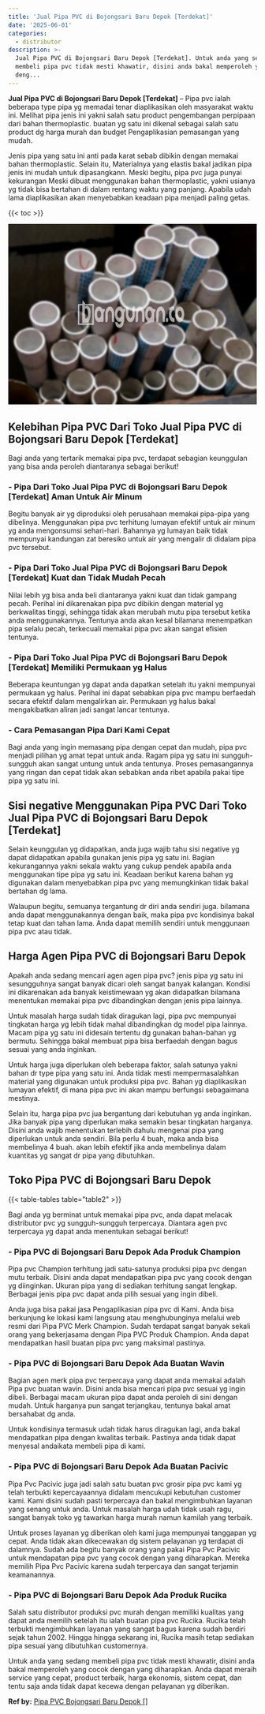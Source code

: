 ```yaml
---
title: 'Jual Pipa PVC di Bojongsari Baru Depok [Terdekat]'
date: '2025-06-01'
categories:
  - distributor
description: >-
  Jual Pipa PVC di Bojongsari Baru Depok [Terdekat]. Untuk anda yang sedang
  membeli pipa pvc tidak mesti khawatir, disini anda bakal memperoleh yang cocok
  deng...
---
```


**Jual Pipa PVC di Bojongsari Baru Depok \[Terdekat\]** – Pipa pvc ialah beberapa type pipa yg memadai tenar diaplikasikan oleh masyarakat waktu ini. Melihat pipa jenis ini yakni salah satu product pengembangan perpipaan dari bahan thermoplastic. buatan yg satu ini dikenal sebagai salah satu product dg harga murah dan budget Pengaplikasian pemasangan yang mudah.

Jenis pipa yang satu ini anti pada karat sebab dibikin dengan memakai bahan thermoplastic. Selain itu, Materialnya yang elastis bakal jadikan pipa jenis ini mudah untuk dipasangkann. Meski begitu, pipa pvc juga punyai kekurangan Meski dibuat menggunakan bahan thermoplastic, yakni usianya yg tidak bisa bertahan di dalam rentang waktu yang panjang. Apabila udah lama diaplikasikan akan menyebabkan keadaan pipa menjadi paling getas.

{{< toc >}}

![Jual Pipa PVC di Bojongsari Baru Depok [Terdekat]](/images/jaul-pipa-pvc-12.png)

## Kelebihan Pipa PVC Dari Toko Jual Pipa PVC di Bojongsari Baru Depok \[Terdekat\]

Bagi anda yang tertarik memakai pipa pvc, terdapat sebagian keunggulan yang bisa anda peroleh diantaranya sebagai berikut!

### \- Pipa Dari Toko Jual Pipa PVC di Bojongsari Baru Depok \[Terdekat\] Aman Untuk Air Minum

Begitu banyak air yg diproduksi oleh perusahaan memakai pipa-pipa yang dibelinya. Menggunakan pipa pvc terhitung lumayan efektif untuk air minum yg anda mengonsumsi sehari-hari. Bahannya yg lumayan baik tidak mempunyai kandungan zat beresiko untuk air yang mengalir di didalam pipa pvc tersebut.

### \- Pipa Dari Toko Jual Pipa PVC di Bojongsari Baru Depok \[Terdekat\] Kuat dan Tidak Mudah Pecah

Nilai lebih yg bisa anda beli diantaranya yakni kuat dan tidak gampang pecah. Perihal ini dikarenakan pipa pvc dibikin dengan material yg berkwalitas tinggi, sehingga tidak akan merubah mutu pipa tersebut ketika anda menggunakannya. Tentunya anda akan kesal bilamana menempatkan pipa selalu pecah, terkecuali memakai pipa pvc akan sangat efisien tentunya.

### \- Pipa Dari Toko Jual Pipa PVC di Bojongsari Baru Depok \[Terdekat\] Memiliki Permukaan yg Halus

Beberapa keuntungan yg dapat anda dapatkan setelah itu yakni mempunyai permukaan yg halus. Perihal ini dapat sebabkan pipa pvc mampu berfaedah secara efektif dalam mengalirkan air. Permukaan yg halus bakal mengakibatkan aliran jadi sangat lancar tentunya.

### \- Cara Pemasangan Pipa Dari Kami Cepat

Bagi anda yang ingin memasang pipa dengan cepat dan mudah, pipa pvc menjadi pilihan yg amat tepat untuk anda. Ragam pipa yg satu ini sungguh-sungguh akan sangat untung untuk anda tentunya. Proses pemasangannya yang ringan dan cepat tidak akan sebabkan anda ribet apabila pakai tipe pipa yg satu ini.

## Sisi negative Menggunakan Pipa PVC Dari Toko Jual Pipa PVC di Bojongsari Baru Depok \[Terdekat\]

Selain keunggulan yg didapatkan, anda juga wajib tahu sisi negative yg dapat didapatkan apabila gunakan jenis pipa yg satu ini. Bagian kekurangannya yakni sekala waktu yang cukup pendek apabila anda menggunakan tipe pipa yg satu ini. Keadaan berikut karena bahan yg digunakan dalam menyebabkan pipa pvc yang memungkinkan tidak bakal bertahan dg lama.

Walaupun begitu, semuanya tergantung dr diri anda sendiri juga. bilamana anda dapat menggunakannya dengan baik, maka pipa pvc kondisinya bakal tetap kuat dan tahan lama. Anda dapat memilih sendiri untuk menggunaan pipa pvc atau tidak.

## Harga Agen Pipa PVC di Bojongsari Baru Depok

Apakah anda sedang mencari agen agen pipa pvc? jenis pipa yg satu ini sesungguhnya sangat banyak dicari oleh sangat banyak kalangan. Kondisi ini dikarenakan ada banyak keistimewaan yg akan didapatkan bilamana menentukan memakai pipa pvc dibandingkan dengan jenis pipa lainnya.

Untuk masalah harga sudah tidak diragukan lagi, pipa pvc mempunyai tingkatan harga yg lebih tidak mahal dibandingkan dg model pipa lainnya. Macam pipa yg satu ini didesain tertentu dg gunakan bahan-bahan yg bermutu. Sehingga bakal membuat pipa bisa berfaedah dengan bagus sesuai yang anda inginkan.

Untuk harga juga diperlukan oleh beberapa faktor, salah satunya yakni bahan dr type pipa yang satu ini. Anda tidak mesti mempermasalahkan material yang digunakan untuk produksi pipa pvc. Bahan yg diaplikasikan lumayan efektif, di mana pipa pvc ini akan mampu berfungsi sebagaimana mestinya.

Selain itu, harga pipa pvc jua bergantung dari kebutuhan yg anda inginkan. Jika banyak pipa yang diperlukan maka semakin besar tingkatan harganya. Disini anda wajib menentukan terlebih dahulu mengenai pipa yang diperlukan untuk anda sendiri. Bila perlu 4 buah, maka anda bisa membelinya 4 buah. akan lebih efektif jika anda membelinya dalam kuantitas yg sangat dr pipa yang dibutuhkan.

## Toko Pipa PVC di Bojongsari Baru Depok

{{< table-tables table="table2" >}}

Bagi anda yg berminat untuk memakai pipa pvc, anda dapat melacak distributor pvc yg sungguh-sungguh terpercaya. Diantara agen pvc terpercaya yg dapat anda menentukan sebagai berikut!

### \- Pipa PVC di Bojongsari Baru Depok Ada Produk Champion

Pipa pvc Champion terhitung jadi satu-satunya produksi pipa pvc dengan mutu terbaik. Disini anda dapat mendapatkan pipa pvc yang cocok dengan yg diinginkan. Ukuran pipa yang di sediakan terhitung sangat lengkap. Berbagai jenis pipa pvc dapat anda pilih sesuai yang ingin dibeli.

Anda juga bisa pakai jasa Pengaplikasian pipa pvc di Kami. Anda bisa berkunjung ke lokasi kami langsung atau menghubunginya melalui web resmi dari Pipa PVC Merk Champion. Sudah terdapat sangat banyak sekali orang yang bekerjasama dengan Pipa PVC Produk Champion. Anda dapat mendapatkan hasil buatan pipa pvc yang maksimal pastinya.

### \- Pipa PVC di Bojongsari Baru Depok Ada Buatan Wavin

Bagian agen merk pipa pvc terpercaya yang dapat anda memakai adalah Pipa pvc buatan wavin. Disini anda bisa mencari pipa pvc sesuai yg ingin dibeli. Berbagai macam ukuran pipa dapat anda peroleh di sini dengan mudah. Untuk harganya pun sangat terjangkau, tentunya bakal amat bersahabat dg anda.

Untuk kondisinya termasuk udah tidak harus diragukan lagi, anda bakal mendapatkan pipa dengan kwalitas terbaik. Pastinya anda tidak dapat menyesal andaikata membeli pipa di kami.

### \- Pipa PVC di Bojongsari Baru Depok Ada Buatan Pacivic

Pipa Pvc Pacivic juga jadi salah satu buatan pvc grosir pipa pvc kami yg telah terbukti kepercayaannya didalam mencukupi kebutuhan customer kami. Kami disini sudah pasti terpercaya dan bakal mengimbuhkan layanan yang senang untuk anda. Untuk masalah harga udah tidak usah ragu, sangat banyak toko yg tawarkan harga murah namun kamilah yang terbaik.

Untuk proses layanan yg diberikan oleh kami juga mempunyai tanggapan yg cepat. Anda tidak akan dikecewakan dg sistem pelayanan yg terdapat di dalamnya. Sudah ada begitu banyak orang yang pakai Pipa Pvc Pacivic untuk mendapatan pipa pvc yang cocok dengan yang diharapkan. Mereka memilih Pipa Pvc Pacivic karena sudah terpercaya dan sangat terjamin keamanannya.

### \- Pipa PVC di Bojongsari Baru Depok Ada Produk Rucika

Salah satu distributor produksi pvc murah dengan memiliki kualitas yang dapat anda memilih setelah itu ialah buatan pipa pvc Rucika. Rucika telah terbukti mengimbuhkan layanan yang sangat bagus karena sudah berdiri sejak tahun 2002. Hingga hingga sekarang ini, Rucika masih tetap sediakan pipa sesuai yang dibutuhkan customernya.

Untuk anda yang sedang membeli pipa pvc tidak mesti khawatir, disini anda bakal memperoleh yang cocok dengan yang diharapkan. Anda dapat meraih service yang cepat, product terbaik, harga ekonomis, sistem cepat, dan tentu saja anda tidak dapat kecewa dengan pelayanan yg diberikan.

**Ref by:** [Pipa PVC Bojongsari Baru Depok []](https://id.wikipedia.org/wiki/Pipa)

